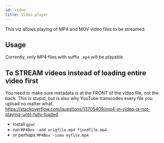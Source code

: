 ```yaml
---
id: video
title: Video player
---
```


This viz allows playing of MP4 and MOV video files to be streamed.

## Usage

Currently, only MP4 files with suffix `.mp4` will be playable.

## To STREAM videos instead of loading entire video first

You need to make sure metadata is at the FRONT of the video file, not the back. This is stupid, but is also why YouTube transcodes every file you upload no matter what.
https://stackoverflow.com/questions/13705409/mp4-in-video-js-not-playing-until-fully-loaded

- install `gpac`
- run `MP4Box -add origfile.mp4 fixedfile.mp4`
- or perhaps `MP4Box -isma myfile.mp4`
